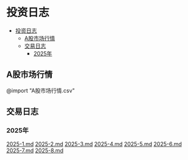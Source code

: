 <!-- @import "[TOC]" {cmd="toc" depthFrom=1 depthTo=6 orderedList=false} -->

# 投资日志
<!-- code_chunk_output -->

- [投资日志](#投资日志)
  - [A股市场行情](#a股市场行情)
  - [交易日志](#交易日志)
    - [2025年](#2025年)

<!-- /code_chunk_output -->

## A股市场行情

@import "A股市场行情.csv"

## 交易日志

### 2025年

[2025-1.md](2025-1.md)
[2025-2.md](2025-2.md)
[2025-3.md](2025-3.md)
[2025-4.md](2025-4.md)
[2025-5.md](2025-5.md)
[2025-6.md](2025-6.md)
[2025-7.md](2025-7.md)
[2025-8.md](2025-8.md)

